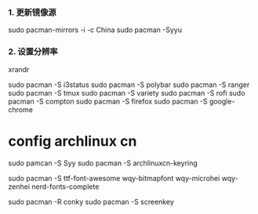 



### 1. 更新镜像源

sudo pacman-mirrors -i -c China
sudo pacman -Syyu

### 2. 设置分辨率

xrandr

sudo pacman -S i3status
sudo pacman -S polybar
sudo pacman -S ranger
sudo pacman -S tmux
sudo pacman -S variety
sudo pacman -S rofi
sudo pacman -S compton
sudo pacman -S firefox
sudo pacman -S google-chrome


# config archlinux cn

sudo pamcan -S Syy
sudo pacman -S archlinuxcn-keyring

sudo pacman -S ttf-font-awesome wqy-bitmapfont wqy-microhei wqy-zenhei nerd-fonts-complete

sudo pacman -R conky
sudo pacman -S screenkey






